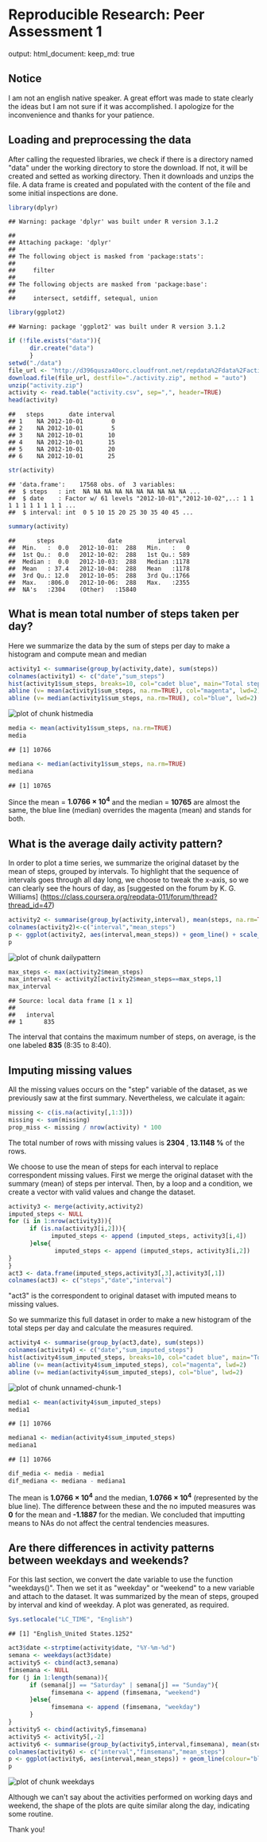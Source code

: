 Reproducible Research: Peer Assessment 1
========================================================
output: 
html_document:
keep_md: true

Notice
------
I am not an english native speaker. A great effort was made to state clearly the ideas but I am not sure if it was accomplished. I apologize for the inconvenience and thanks for your patience.

## Loading and preprocessing the data
After calling the requested libraries, we check if there is a directory named "data" under the working directory to store the download. If not, it will be created and setted as working directory. Then it downloads and unzips the file. A data frame is created and populated with the content of the file and some initial inspections are done.


```r
library(dplyr)
```

```
## Warning: package 'dplyr' was built under R version 3.1.2
```

```
## 
## Attaching package: 'dplyr'
## 
## The following object is masked from 'package:stats':
## 
##     filter
## 
## The following objects are masked from 'package:base':
## 
##     intersect, setdiff, setequal, union
```

```r
library(ggplot2)
```

```
## Warning: package 'ggplot2' was built under R version 3.1.2
```

```r
if (!file.exists("data")){
      dir.create("data")
      }
setwd("./data")
file_url <- "http://d396qusza40orc.cloudfront.net/repdata%2Fdata%2Factivity.zip"
download.file(file_url, destfile="./activity.zip", method = "auto")
unzip("activity.zip")
activity <- read.table("activity.csv", sep=",", header=TRUE)
head(activity)
```

```
##   steps       date interval
## 1    NA 2012-10-01        0
## 2    NA 2012-10-01        5
## 3    NA 2012-10-01       10
## 4    NA 2012-10-01       15
## 5    NA 2012-10-01       20
## 6    NA 2012-10-01       25
```

```r
str(activity)
```

```
## 'data.frame':	17568 obs. of  3 variables:
##  $ steps   : int  NA NA NA NA NA NA NA NA NA NA ...
##  $ date    : Factor w/ 61 levels "2012-10-01","2012-10-02",..: 1 1 1 1 1 1 1 1 1 1 ...
##  $ interval: int  0 5 10 15 20 25 30 35 40 45 ...
```

```r
summary(activity)
```

```
##      steps               date          interval   
##  Min.   :  0.0   2012-10-01:  288   Min.   :   0  
##  1st Qu.:  0.0   2012-10-02:  288   1st Qu.: 589  
##  Median :  0.0   2012-10-03:  288   Median :1178  
##  Mean   : 37.4   2012-10-04:  288   Mean   :1178  
##  3rd Qu.: 12.0   2012-10-05:  288   3rd Qu.:1766  
##  Max.   :806.0   2012-10-06:  288   Max.   :2355  
##  NA's   :2304    (Other)   :15840
```

## What is mean total number of steps taken per day?
Here we summarize the data by the sum of steps per day to make a histogram and compute mean and median 


```r
activity1 <- summarise(group_by(activity,date), sum(steps))
colnames(activity1) <- c("date","sum_steps")
hist(activity1$sum_steps, breaks=10, col="cadet blue", main="Total steps per day")
abline (v= mean(activity1$sum_steps, na.rm=TRUE), col="magenta", lwd=2)
abline (v= median(activity1$sum_steps, na.rm=TRUE), col="blue", lwd=2)
```

![plot of chunk histmedia](figure/histmedia.png) 

```r
media <- mean(activity1$sum_steps, na.rm=TRUE)
media
```

```
## [1] 10766
```

```r
mediana <- median(activity1$sum_steps, na.rm=TRUE)
mediana
```

```
## [1] 10765
```

Since the mean = **1.0766 &times; 10<sup>4</sup>** and the median = **10765** are almost the same, the blue line (median) overrides the magenta (mean) and stands for both.

## What is the average daily activity pattern?
In order to plot a time series, we summarize the original dataset by the mean of steps, grouped by intervals. To highlight that the sequence of intervals goes through all day long, we choose to tweak the x-axis, so we can clearly see the hours of day, as [suggested on the forum by K. G. Williams] (https://class.coursera.org/repdata-011/forum/thread?thread_id=47) 


```r
activity2 <- summarise(group_by(activity,interval), mean(steps, na.rm=TRUE))
colnames(activity2)<-c("interval","mean_steps")
p <- ggplot(activity2, aes(interval,mean_steps)) + geom_line() + scale_x_discrete(breaks=seq(0, 2400, by=100))+ggtitle("Mean of steps for intervals")
p
```

![plot of chunk dailypattern](figure/dailypattern.png) 

```r
max_steps <- max(activity2$mean_steps)
max_interval <- activity2[activity2$mean_steps==max_steps,1]
max_interval
```

```
## Source: local data frame [1 x 1]
## 
##   interval
## 1      835
```

The interval that contains the maximum number of steps, on average, is the one labeled **835** (8:35 to 8:40).

## Imputing missing values
All the missing values occurs on the "step" variable of the dataset, as we previously saw at the first summary. Nevertheless, we calculate it again:

```r
missing <- c(is.na(activity[,1:3]))
missing <- sum(missing)
prop_miss <- missing / nrow(activity) * 100
```
The total number of rows with missing values is **2304** , **13.1148 %** of the rows.

We choose to use the mean of steps for each interval to replace correspondent missing values. First we merge the original dataset with the summary (mean) of steps per interval. Then, by a loop and a condition, we create a vector with valid values and change the dataset.


```r
activity3 <- merge(activity,activity2)
imputed_steps <- NULL
for (i in 1:nrow(activity3)){
      if (is.na(activity3[i,2])){
            imputed_steps <- append (imputed_steps, activity3[i,4])
      }else{
             imputed_steps <- append (imputed_steps, activity3[i,2])
}
}
act3 <- data.frame(imputed_steps,activity3[,3],activity3[,1])
colnames(act3) <- c("steps","date","interval")
```
"act3" is the correspondent to original dataset with imputed means to missing values.

So we summarize this full dataset in order to make a new histogram of the total steps per day and calculate the measures required.


```r
activity4 <- summarise(group_by(act3,date), sum(steps))
colnames(activity4) <- c("date","sum_imputed_steps")
hist(activity4$sum_imputed_steps, breaks=10, col="cadet blue", main="Total steps per day (NA imputed with mean by interval)")
abline (v= mean(activity4$sum_imputed_steps), col="magenta", lwd=2)
abline (v= median(activity4$sum_imputed_steps), col="blue", lwd=2)
```

![plot of chunk unnamed-chunk-1](figure/unnamed-chunk-1.png) 

```r
media1 <- mean(activity4$sum_imputed_steps)
media1
```

```
## [1] 10766
```

```r
mediana1 <- median(activity4$sum_imputed_steps)
mediana1
```

```
## [1] 10766
```

```r
dif_media <- media - media1
dif_mediana <- mediana - mediana1
```

The mean is  **1.0766 &times; 10<sup>4</sup>** and the median, **1.0766 &times; 10<sup>4</sup>**  (represented by the blue line). The difference between these and the no imputed measures was **0** for the mean and **-1.1887** for the median. We concluded that imputting means to NAs do not affect the central tendencies measures.

## Are there differences in activity patterns between weekdays and weekends?
For this last section, we convert the date variable to use the function "weekdays()". Then we set it as "weekday" or "weekend" to a new variable and attach to the dataset. It was summarized by the mean of steps, grouped by interval and kind of weekday. A plot was generated, as required.


```r
Sys.setlocale("LC_TIME", "English")
```

```
## [1] "English_United States.1252"
```

```r
act3$date <-strptime(activity$date, "%Y-%m-%d")
semana <- weekdays(act3$date)
activity5 <- cbind(act3,semana)
fimsemana <- NULL
for (j in 1:length(semana)){
      if (semana[j] == "Saturday" | semana[j] == "Sunday"){
            fimsemana <- append (fimsemana, "weekend")
      }else{
            fimsemana <- append (fimsemana, "weekday")
      }
}
activity5 <- cbind(activity5,fimsemana)
activity5 <- activity5[,-2]
activity6 <- summarise(group_by(activity5,interval,fimsemana), mean(steps))
colnames(activity6) <- c("interval","fimsemana","mean_steps")
p <- ggplot(activity6, aes(interval,mean_steps)) + geom_line(colour="blue") + scale_x_discrete(breaks=seq(0, 2400, by=100)) + facet_grid(fimsemana ~ .)+ ggtitle("Mean of steps for intervals and days")
p
```

![plot of chunk weekdays](figure/weekdays.png) 

Although we can't say about the activities performed on working days and weekend, the shape of the plots are quite similar along the day, indicating some routine.

Thank you!


